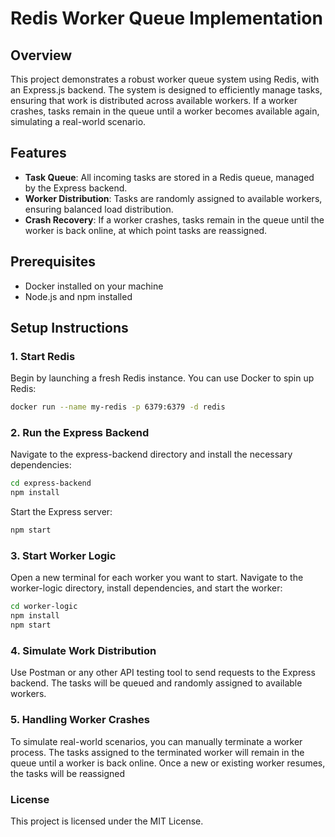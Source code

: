 # Redis Worker Queue Implementation

## Overview

This project demonstrates a robust worker queue system using Redis, with an Express.js backend. The system is designed to efficiently manage tasks, ensuring that work is distributed across available workers. If a worker crashes, tasks remain in the queue until a worker becomes available again, simulating a real-world scenario.

## Features

- **Task Queue**: All incoming tasks are stored in a Redis queue, managed by the Express backend.
- **Worker Distribution**: Tasks are randomly assigned to available workers, ensuring balanced load distribution.
- **Crash Recovery**: If a worker crashes, tasks remain in the queue until the worker is back online, at which point tasks are reassigned.

## Prerequisites

- Docker installed on your machine
- Node.js and npm installed

## Setup Instructions
### 1. Start Redis

Begin by launching a fresh Redis instance. You can use Docker to spin up Redis:

```bash
docker run --name my-redis -p 6379:6379 -d redis
```
### 2. Run the Express Backend
Navigate to the express-backend directory and install the necessary dependencies:
```bash
cd express-backend
npm install
```
Start the Express server:
``` bash 
npm start
```
### 3. Start Worker Logic
Open a new terminal for each worker you want to start. Navigate to the worker-logic directory, install dependencies, and start the worker:
``` Bash
cd worker-logic
npm install
npm start
```
### 4. Simulate Work Distribution
Use Postman or any other API testing tool to send requests to the Express backend. The tasks will be queued and randomly assigned to available workers.
### 5. Handling Worker Crashes
To simulate real-world scenarios, you can manually terminate a worker process. The tasks assigned to the terminated worker will remain in the queue until a worker is back online. Once a new or existing worker resumes, the tasks will be reassigned

### License
This project is licensed under the MIT License.
